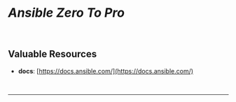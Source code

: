 # ***Ansible Zero To Pro***

<br>

## **Valuable Resources**

* **docs**: [https://docs.ansible.com/](https://docs.ansible.com/)

<br>

___

<br>
